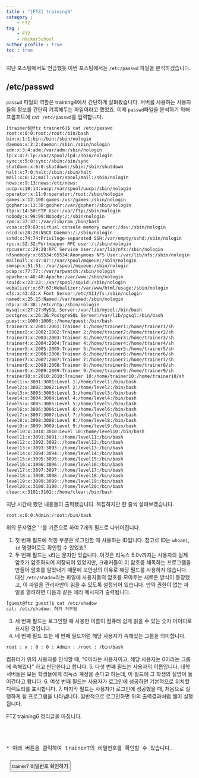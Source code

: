 ```yaml
---
title : "[FTZ] training6"
category : 
    - FTZ
tag : 
    - FTZ
    - HackerSchool
author_profile : true
toc : true
---
```


지난 포스팅에서도 언급했듯 이번 포스팅에서는 <code>/etc/passwd</code> 파일을 분석하겠습니다. 

## /etc/passwd
<code>passwd</code> 파일의 역할은 training4에서 간단하게 살펴봤습니다. 서버를 사용하는 사용자들의 정보를 간단히 기록해두는 파일이라고 했었죠. 이제 <code>passwd</code>파일을 분석하기 위해 프롬프트에 <code>cat /etc/passwd</code>를 입력합니다.

```sh
[trainer6@ftz trainer6]$ cat /etc/passwd
root:x:0:0:root:/root:/bin/bash
bin:x:1:1:bin:/bin:/sbin/nologin
daemon:x:2:2:daemon:/sbin:/sbin/nologin
adm:x:3:4:adm:/var/adm:/sbin/nologin
lp:x:4:7:lp:/var/spool/lpd:/sbin/nologin
sync:x:5:0:sync:/sbin:/bin/sync
shutdown:x:6:0:shutdown:/sbin:/sbin/shutdown
halt:x:7:0:halt:/sbin:/sbin/halt
mail:x:8:12:mail:/var/spool/mail:/sbin/nologin
news:x:9:13:news:/etc/news:
uucp:x:10:14:uucp:/var/spool/uucp:/sbin/nologin
operator:x:11:0:operator:/root:/sbin/nologin
games:x:12:100:games:/usr/games:/sbin/nologin
gopher:x:13:30:gopher:/var/gopher:/sbin/nologin
ftp:x:14:50:FTP User:/var/ftp:/sbin/nologin
nobody:x:99:99:Nobody:/:/sbin/nologin
rpm:x:37:37::/var/lib/rpm:/bin/bash
vcsa:x:69:69:virtual console memory owner:/dev:/sbin/nologin
nscd:x:28:28:NSCD Daemon:/:/sbin/nologin
sshd:x:74:74:Privilege-separated SSH:/var/empty/sshd:/sbin/nologin
rpc:x:32:32:Portmapper RPC user:/:/sbin/nologin
rpcuser:x:29:29:RPC Service User:/var/lib/nfs:/sbin/nologin
nfsnobody:x:65534:65534:Anonymous NFS User:/var/lib/nfs:/sbin/nologin
mailnull:x:47:47::/var/spool/mqueue:/sbin/nologin
smmsp:x:51:51::/var/spool/mqueue:/sbin/nologin
pcap:x:77:77::/var/arpwatch:/sbin/nologin
apache:x:48:48:Apache:/var/www:/sbin/nologin
squid:x:23:23::/var/spool/squid:/sbin/nologin
webalizer:x:67:67:Webalizer:/var/www/html/usage:/sbin/nologin
xfs:x:43:43:X Font Server:/etc/X11/fs:/sbin/nologin
named:x:25:25:Named:/var/named:/sbin/nologin
ntp:x:38:38::/etc/ntp:/sbin/nologin
mysql:x:27:27:MySQL Server:/var/lib/mysql:/bin/bash
postgres:x:26:26:PostgreSQL Server:/var/lib/pgsql:/bin/bash
guest:x:1000:1000::/home/guest:/bin/bash
trainer1:x:2001:2001:Trainer 1:/home/trainer1:/home/trainer1/sh
trainer2:x:2002:2002:Trainer 2:/home/trainer2:/home/trainer2/sh
trainer3:x:2003:2003:Trainer 3:/home/trainer3:/home/trainer3/sh
trainer4:x:2004:2004:Trainer 4:/home/trainer4:/home/trainer4/sh
trainer5:x:2005:2005:Trainer 5:/home/trainer5:/home/trainer5/sh
trainer6:x:2006:2006:Trainer 6:/home/trainer6:/home/trainer6/sh
trainer7:x:2007:2007:Trainer 7:/home/trainer7:/home/trainer7/sh
trainer8:x:2008:2008:Trainer 8:/home/trainer8:/home/trainer8/sh
trainer9:x:2009:2009:Trainer 9:/home/trainer9:/home/trainer9/sh
trainer10:x:2010:2010:Trainer 10:/home/trainer10:/home/trainer10/sh
level1:x:3001:3001:Level 1:/home/level1:/bin/bash
level2:x:3002:3002:Level 2:/home/level2:/bin/bash
level3:x:3003:3003:Level 3:/home/level3:/bin/bash
level4:x:3004:3004:Level 4:/home/level4:/bin/bash
level5:x:3005:3005:Level 5:/home/level5:/bin/bash
level6:x:3006:3006:Level 6:/home/level6:/bin/bash
level7:x:3007:3007:Level 7:/home/level7:/bin/bash
level8:x:3008:3008:Level 8:/home/level8:/bin/bash
level9:x:3009:3009:Level 9:/home/level9:/bin/bash
level10:x:3010:3010:Level 10:/home/level10:/bin/bash
level11:x:3091:3091::/home/level11:/bin/bash
level12:x:3092:3092::/home/level12:/bin/bash
level13:x:3093:3093::/home/level13:/bin/bash
level14:x:3094:3094::/home/level14:/bin/bash
level15:x:3095:3095::/home/level15:/bin/bash
level16:x:3096:3096::/home/level16:/bin/bash
level17:x:3097:3097::/home/level17:/bin/bash
level18:x:3098:3098::/home/level18:/bin/bash
level19:x:3099:3099::/home/level19:/bin/bash
level20:x:3100:3100::/home/level20:/bin/bash
clear:x:3101:3101::/home/clear:/bin/bash
```
지난 시간에 봤던 내용들이 출력됐습니다. 복잡하지만 한 줄씩 살펴보겠습니다.

```sh
root:x:0:0:Admin:/root:/bin/bash
```

위의 문자열은 ':'를 기준으로 하여 7개의 필드로 나뉘어집니다.

1. 첫 번째 필드에 적힌 부분은 로그인할 때 사용하는 ID입니다. 참고로 ID는 <code>whoami</code>, <code>id</code> 명령어로도 확인할 수 있었죠?
2. 두 번째 필드는 <code>x</code>라는 문자만 있습니다. 이것은 리눅스 5.0v까지는 사용자의 실제 암호가 암호화되어 저장되어 있었지만, 크래커들이 이 암호를 해독하는 프로그램을 만들어 암호를 알았내기 때문에 보안상의 이유로 해당 필드를 사용하지 않습니다. 대신 <code>/etc/shadow</code>라는 파일에 사용자들의 암호를 모아두는 새로운 방식이 등장했고, 이 파일을 관리자만이 읽을 수 있도록 설정되어 있습니다. 만약 권한이 없는 파일을 열려하면 다음과 같은 에러 메시지가 출력됩니다.

```sh
[guest@ftz guest]$ cat /etc/shadow
cat: /etc/shadow: 허가 거부됨
```
3. 세 번째 필드는 로그인할 때 사용한 이름이 컴퓨터 쉽게 읽을 수 있는 숫자 아이디로 표시된 것입니다.
4. 네 번째 필드 또한 세 번째 필드처럼 해당 사용자가 속해있는 그룹을 의미합니다.
```sh
root : x : 0 : 0 : Admin : /root : /bin/bash
```
컴퓨터가 위의 사용자를 인식할 때, "0이라는 사용자이고, 해당 사용자는 0이라는 그룹에 속해있다" 라고 판단한다고 합니다.
5. 다섯 번째 필드는 사용자의 이름입니다. 대학 서버들은 모든 학생들에게 리눅스 계정을 준다고 하는데, 이 필드에 그 학생의 실명이 들어간다고 합니다.
6. 여섯 번째 필드는 사용자가 로그인에 성공하면 기본적으로 위치할 디렉토리를 표시합니다.
7. 마지막 필드는 사용자가 로그인에 성공했을 때, 처음으로 실행하게 될 프로그램을 나타냅니다. 일반적으로 로그인하면 위의 출력결과처럼 쉘이 실행됩니다.

FTZ training6 정리글을 마칩니다. <br><br><br><br>




<pre>* 아래 버튼을 클릭하여 trainer7의 비밀번호를 확인할 수 있습니다.</pre>
<button type="button" onclick="myFunction()" id="btn" style="margin:10px;padding:4px">trainer7 비밀번호 확인하기</button>
<strong id="str"></strong>
<script>
function myFunction() { 
  document.getElementById("str").innerHTML = "to the top";
}
</script>
